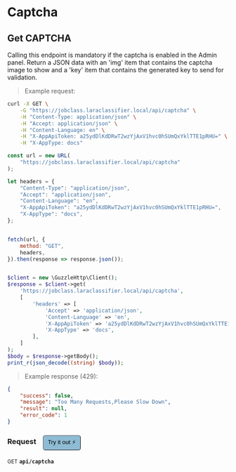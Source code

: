 # Captcha


## Get CAPTCHA


Calling this endpoint is mandatory if the captcha is enabled in the Admin panel.
Return a JSON data with an 'img' item that contains the captcha image to show and a 'key' item that contains the generated key to send for validation.

> Example request:

```bash
curl -X GET \
    -G "https://jobclass.laraclassifier.local/api/captcha" \
    -H "Content-Type: application/json" \
    -H "Accept: application/json" \
    -H "Content-Language: en" \
    -H "X-AppApiToken: a25ydDlKdDRwT2wzYjAxV1hvc0hSUmQxYklTTE1pRHU=" \
    -H "X-AppType: docs"
```

```javascript
const url = new URL(
    "https://jobclass.laraclassifier.local/api/captcha"
);

let headers = {
    "Content-Type": "application/json",
    "Accept": "application/json",
    "Content-Language": "en",
    "X-AppApiToken": "a25ydDlKdDRwT2wzYjAxV1hvc0hSUmQxYklTTE1pRHU=",
    "X-AppType": "docs",
};


fetch(url, {
    method: "GET",
    headers,
}).then(response => response.json());
```

```php

$client = new \GuzzleHttp\Client();
$response = $client->get(
    'https://jobclass.laraclassifier.local/api/captcha',
    [
        'headers' => [
            'Accept' => 'application/json',
            'Content-Language' => 'en',
            'X-AppApiToken' => 'a25ydDlKdDRwT2wzYjAxV1hvc0hSUmQxYklTTE1pRHU=',
            'X-AppType' => 'docs',
        ],
    ]
);
$body = $response->getBody();
print_r(json_decode((string) $body));
```


> Example response (429):

```json
{
    "success": false,
    "message": "Too Many Requests,Please Slow Down",
    "result": null,
    "error_code": 1
}
```
<div id="execution-results-GETapi-captcha" hidden>
    <blockquote>Received response<span id="execution-response-status-GETapi-captcha"></span>:</blockquote>
    <pre class="json"><code id="execution-response-content-GETapi-captcha"></code></pre>
</div>
<div id="execution-error-GETapi-captcha" hidden>
    <blockquote>Request failed with error:</blockquote>
    <pre><code id="execution-error-message-GETapi-captcha"></code></pre>
</div>
<form id="form-GETapi-captcha" data-method="GET" data-path="api/captcha" data-authed="0" data-hasfiles="0" data-headers='{"Content-Type":"application\/json","Accept":"application\/json","Content-Language":"en","X-AppApiToken":"a25ydDlKdDRwT2wzYjAxV1hvc0hSUmQxYklTTE1pRHU=","X-AppType":"docs"}' onsubmit="event.preventDefault(); executeTryOut('GETapi-captcha', this);">
<h3>
    Request&nbsp;&nbsp;&nbsp;
        <button type="button" style="background-color: #8fbcd4; padding: 5px 10px; border-radius: 5px; border-width: thin;" id="btn-tryout-GETapi-captcha" onclick="tryItOut('GETapi-captcha');">Try it out ⚡</button>
    <button type="button" style="background-color: #c97a7e; padding: 5px 10px; border-radius: 5px; border-width: thin;" id="btn-canceltryout-GETapi-captcha" onclick="cancelTryOut('GETapi-captcha');" hidden>Cancel</button>&nbsp;&nbsp;
    <button type="submit" style="background-color: #6ac174; padding: 5px 10px; border-radius: 5px; border-width: thin;" id="btn-executetryout-GETapi-captcha" hidden>Send Request 💥</button>
    </h3>
<p>
<small class="badge badge-green">GET</small>
 <b><code>api/captcha</code></b>
</p>
</form>



